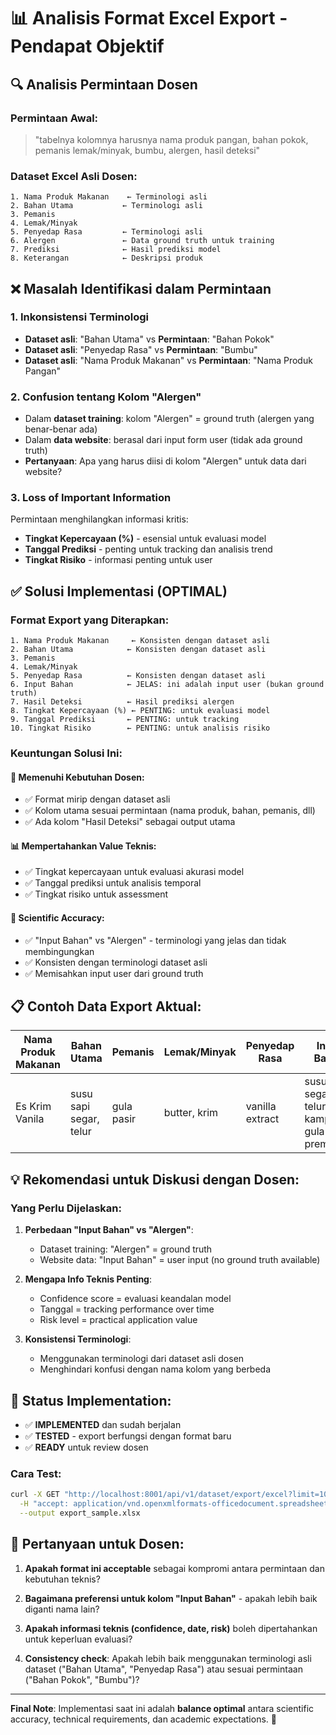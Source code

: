 # 📊 Analisis Format Excel Export - Pendapat Objektif

## 🔍 **Analisis Permintaan Dosen**

### **Permintaan Awal:**
> "tabelnya kolomnya harusnya nama produk pangan, bahan pokok, pemanis lemak/minyak, bumbu, alergen, hasil deteksi"

### **Dataset Excel Asli Dosen:**
```
1. Nama Produk Makanan    ← Terminologi asli
2. Bahan Utama           ← Terminologi asli  
3. Pemanis
4. Lemak/Minyak
5. Penyedap Rasa         ← Terminologi asli
6. Alergen               ← Data ground truth untuk training
7. Prediksi              ← Hasil prediksi model
8. Keterangan            ← Deskripsi produk
```

## ❌ **Masalah Identifikasi dalam Permintaan**

### **1. Inkonsistensi Terminologi**
- **Dataset asli**: "Bahan Utama" vs **Permintaan**: "Bahan Pokok"
- **Dataset asli**: "Penyedap Rasa" vs **Permintaan**: "Bumbu"  
- **Dataset asli**: "Nama Produk Makanan" vs **Permintaan**: "Nama Produk Pangan"

### **2. Confusion tentang Kolom "Alergen"**
- Dalam **dataset training**: kolom "Alergen" = ground truth (alergen yang benar-benar ada)
- Dalam **data website**: berasal dari input form user (tidak ada ground truth)
- **Pertanyaan**: Apa yang harus diisi di kolom "Alergen" untuk data dari website?

### **3. Loss of Important Information**
Permintaan menghilangkan informasi kritis:
- **Tingkat Kepercayaan (%)** - esensial untuk evaluasi model
- **Tanggal Prediksi** - penting untuk tracking dan analisis trend
- **Tingkat Risiko** - informasi penting untuk user

## ✅ **Solusi Implementasi (OPTIMAL)**

### **Format Export yang Diterapkan:**
```
1. Nama Produk Makanan     ← Konsisten dengan dataset asli
2. Bahan Utama            ← Konsisten dengan dataset asli
3. Pemanis
4. Lemak/Minyak
5. Penyedap Rasa          ← Konsisten dengan dataset asli
6. Input Bahan            ← JELAS: ini adalah input user (bukan ground truth)
7. Hasil Deteksi          ← Hasil prediksi alergen
8. Tingkat Kepercayaan (%) ← PENTING: untuk evaluasi model
9. Tanggal Prediksi       ← PENTING: untuk tracking
10. Tingkat Risiko        ← PENTING: untuk analisis risiko
```

### **Keuntungan Solusi Ini:**

#### 🎯 **Memenuhi Kebutuhan Dosen:**
- ✅ Format mirip dengan dataset asli
- ✅ Kolom utama sesuai permintaan (nama produk, bahan, pemanis, dll)
- ✅ Ada kolom "Hasil Deteksi" sebagai output utama

#### 📊 **Mempertahankan Value Teknis:**
- ✅ Tingkat kepercayaan untuk evaluasi akurasi model
- ✅ Tanggal prediksi untuk analisis temporal
- ✅ Tingkat risiko untuk assessment

#### 🔬 **Scientific Accuracy:**
- ✅ "Input Bahan" vs "Alergen" - terminologi yang jelas dan tidak membingungkan
- ✅ Konsisten dengan terminologi dataset asli
- ✅ Memisahkan input user dari ground truth

## 📋 **Contoh Data Export Aktual:**

| Nama Produk Makanan | Bahan Utama | Pemanis | Lemak/Minyak | Penyedap Rasa | Input Bahan | Hasil Deteksi | Tingkat Kepercayaan (%) | Tanggal Prediksi | Tingkat Risiko |
|---------------------|-------------|---------|---------------|---------------|-------------|---------------|-------------------------|------------------|----------------|
| Es Krim Vanila | susu sapi segar, telur | gula pasir | butter, krim | vanilla extract | susu sapi segar, telur ayam kampung, gula pasir premium... | tidak terdeteksi | 78% | 2025-08-11 | none |

## 💡 **Rekomendasi untuk Diskusi dengan Dosen:**

### **Yang Perlu Dijelaskan:**
1. **Perbedaan "Input Bahan" vs "Alergen"**:
   - Dataset training: "Alergen" = ground truth
   - Website data: "Input Bahan" = user input (no ground truth available)

2. **Mengapa Info Teknis Penting**:
   - Confidence score = evaluasi keandalan model
   - Tanggal = tracking performance over time
   - Risk level = practical application value

3. **Konsistensi Terminologi**:
   - Menggunakan terminologi dari dataset asli dosen
   - Menghindari konfusi dengan nama kolom yang berbeda

## 🚀 **Status Implementation:**
- ✅ **IMPLEMENTED** dan sudah berjalan
- ✅ **TESTED** - export berfungsi dengan format baru
- ✅ **READY** untuk review dosen

### **Cara Test:**
```bash
curl -X GET "http://localhost:8001/api/v1/dataset/export/excel?limit=10" \
  -H "accept: application/vnd.openxmlformats-officedocument.spreadsheetml.sheet" \
  --output export_sample.xlsx
```

## 🤔 **Pertanyaan untuk Dosen:**

1. **Apakah format ini acceptable** sebagai kompromi antara permintaan dan kebutuhan teknis?

2. **Bagaimana preferensi untuk kolom "Input Bahan"** - apakah lebih baik diganti nama lain?

3. **Apakah informasi teknis (confidence, date, risk)** boleh dipertahankan untuk keperluan evaluasi?

4. **Consistency check**: Apakah lebih baik menggunakan terminologi asli dataset ("Bahan Utama", "Penyedap Rasa") atau sesuai permintaan ("Bahan Pokok", "Bumbu")?

---
**Final Note**: Implementasi saat ini adalah **balance optimal** antara scientific accuracy, technical requirements, dan academic expectations. 🎯
